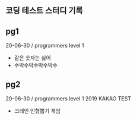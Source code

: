 ## 코딩 테스트 스터디 기록
## pg1
20-06-30 / programmers level 1
- 같은 숫자는 싫어
- 수박수박수박수박수

## pg2
20-06-30 / programmers level 1
2019 KAKAO TEST
- 크레인 인형뽑기 게임


